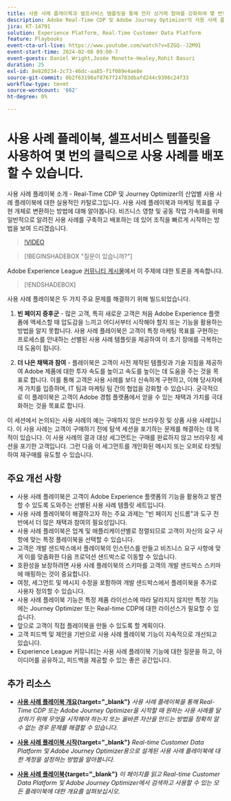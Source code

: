 ```yaml
---
title: 사용 사례 플레이북과 셀프서비스 템플릿을 통해 전자 상거래 참여를 강화하여 몇 번의 클릭으로 전자 상거래 사용 사례를 배포할 수 있습니다
description: Adobe Real-Time CDP 및 Adobe Journey Optimizer의 사용 사례 플레이북을 손쉽게 배포하고 잠재적인 기능을 잠금 해제하여 전자 상거래 고객 참여를 개선하는 방법에 대해 알아봅니다.
jira: KT-14791
solution: Experience Platform, Real-Time Customer Data Platform
feature: Playbooks
event-cta-url-live: https://www.youtube.com/watch?v=EZGQ--J2M9I
event-start-time: 2024-02-08 09:00-7
event-guests: Daniel Wright,Josée Monette-Healey,Rohit Basuri
duration: 25
exl-id: 8e820234-2c73-46dc-aa85-f1f089e4ae8e
source-git-commit: 0b2f63198af8767f24783dbafd244c9398c24f33
workflow-type: tm+mt
source-wordcount: '662'
ht-degree: 0%

---
```


# 사용 사례 플레이북, 셀프서비스 템플릿을 사용하여 몇 번의 클릭으로 사용 사례를 배포할 수 있습니다.

사용 사례 플레이북 소개 - Real-Time CDP 및 Journey Optimizer의 산업별 사용 사례 플레이북에 대한 실용적인 카탈로그입니다. 사용 사례 플레이북과 마케팅 목표를 구현 개체로 변환하는 방법에 대해 알아봅니다. 비즈니스 영향 및 공동 작업 가속화를 위해 일반적으로 알려진 사용 사례를 구축하고 배포하는 데 있어 조직을 빠르게 시작하는 방법을 보여 드리겠습니다.

>[!VIDEO](https://video.tv.adobe.com/v/3426930/?quality=12&learn=on)

>[!BEGINSHADEBOX &quot;질문이 있습니까?&quot;]

Adobe Experience League [커뮤니티 게시물](https://experienceleaguecommunities.adobe.com/t5/adobe-experience-platform/experience-league-live-post-session-discussion-use-case/m-p/651643?profile.language=ko#M488)에서 이 주제에 대한 토론을 계속합니다.

>[!ENDSHADEBOX]

사용 사례 플레이북은 두 가지 주요 문제를 해결하기 위해 빌드되었습니다.

1. **빈 페이지 증후군** - 많은 고객, 특히 새로운 고객은 처음 Adobe Experience 플랫폼에 액세스할 때 압도감을 느끼고 어디서부터 시작해야 할지 또는 기능을 활용하는 방법을 알지 못합니다. 사용 사례 플레이북은 고객이 특정 마케팅 목표를 구현하는 프로세스를 안내하는 선별된 사용 사례 템플릿을 제공하여 이 초기 장애를 극복하는 데 도움이 됩니다.

1. **더 나은 채택과 참여** - 플레이북은 고객이 사전 제작된 템플릿과 기술 지침을 제공하여 Adobe 제품에 대한 투자 속도를 높이고 속도를 높이는 데 도움을 주는 것을 목표로 합니다.  이를 통해 고객은 사용 사례를 보다 신속하게 구현하고, 이해 당사자에게 가치를 입증하며, IT 팀과 마케팅 팀 간의 협업을 강화할 수 있습니다.  궁극적으로 이 플레이북은 고객이 Adobe 경험 플랫폼에서 얻을 수 있는 채택과 가치를 극대화하는 것을 목표로 합니다.

이 세션에서 논의되는 사용 사례의 예는 구매하지 않은 브라우징 및 상품 사용 사례입니다. 이 사용 사례는 고객이 구매하기 전에 탐색 세션을 포기하는 문제를 해결하는 데 목적이 있습니다. 이 사용 사례의 결과 대상 세그먼트는 구매를 완료하지 않고 브라우징 세션을 포기한 고객입니다. 그런 다음 이 세그먼트를 개인화된 메시지 또는 오퍼로 타겟팅하여 재구매를 유도할 수 있습니다.

## 주요 개선 사항

* 사용 사례 플레이북은 고객이 Adobe Experience 플랫폼의 기능을 활용하고 발견할 수 있도록 도와주는 선별된 사용 사례 템플릿 세트입니다.
* 사용 사례 플레이북이 해결하고자 하는 주요 과제는 &quot;빈 페이지 신드롬&quot;과 도구 전반에서 더 많은 채택과 참여의 필요성입니다.
* 사용 사례 플레이북은 업계 및 애플리케이션별로 정렬되므로 고객이 자신의 요구 사항에 맞는 특정 플레이북을 선택할 수 있습니다.
* 고객은 개발 샌드박스에서 플레이북의 인스턴스를 만들고 비즈니스 요구 사항에 맞게 이를 맞춤화한 다음 프로덕션 샌드박스로 이동할 수 있습니다.
* 호환성을 보장하려면 사용 사례 플레이북의 스키마를 고객의 개발 샌드박스 스키마에 매핑하는 것이 중요합니다.
* 여정, 세그먼트 및 메시지 수정을 포함하여 개발 샌드박스에서 플레이북을 추가로 사용자 정의할 수 있습니다.
* 사용 사례 플레이북 기능은 특정 제품 라이선스에 따라 달라지지 않지만 특정 기능에는 Journey Optimizer 또는 Real-time CDP에 대한 라이선스가 필요할 수 있습니다.
* 앞으로 고객이 직접 플레이북을 만들 수 있도록 할 계획이다.
* 고객 피드백 및 제안을 기반으로 사용 사례 플레이북 기능이 지속적으로 개선되고 있습니다.
* Experience League 커뮤니티는 사용 사례 플레이북 기능에 대한 질문을 하고, 아이디어를 공유하고, 피드백을 제공할 수 있는 좋은 공간입니다.

## 추가 리소스

* **[사용 사례 플레이북 개요](https://experienceleague.adobe.com/docs/experience-platform/use-case-playbooks/playbooks/overview.html?lang=ko){target="_blank"}**
  *사용 사례 플레이북을 통해 Real-Time CDP 또는 Adobe Journey Optimizer을 시작할 때 원하는 사용 사례를 달성하기 위해 무엇을 시작해야 하는지 또는 올바른 자산을 만드는 방법을 정확히 알 수 없는 경우 문제를 해결할 수 있습니다.*

* **[사용 사례 플레이북 시작](https://experienceleague.adobe.com/docs/experience-platform/use-case-playbooks/playbooks/get-started.html?lang=ko){target="_blank"}**
  *Real-time Customer Data Platform 및 Adobe Journey Optimizer용으로 설계된 사용 사례 플레이북에 대한 계정을 설정하는 방법을 알아봅니다.*

* **[사용 사례 플레이북](https://experienceleague.adobe.com/docs/experience-platform/use-case-playbooks/playbooks/playbooks-list.html?lang=ko){target="_blank"}**
  *이 페이지를 읽고 Real-time Customer Data Platform 및 Adobe Journey Optimizer에서 검색하고 사용할 수 있는 모든 플레이북에 대한 개요를 살펴보십시오.*

